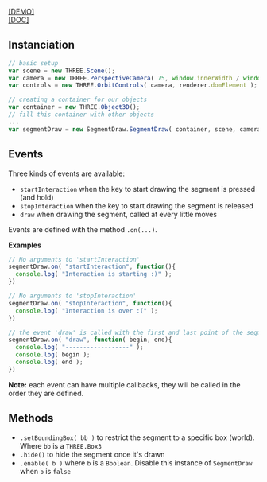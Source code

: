 [[DEMO]](http://me.jonathanlurie.fr/SegmentDraw/examples)  
[[DOC]](http://me.jonathanlurie.fr/SegmentDraw/doc)  

## Instanciation

```javascript
// basic setup
var scene = new THREE.Scene();
var camera = new THREE.PerspectiveCamera( 75, window.innerWidth / window.innerHeight, 0.01, 500 );
var controls = new THREE.OrbitControls( camera, renderer.domElement );

// creating a container for our objects
var container = new THREE.Object3D();
// fill this container with other objects
...
var segmentDraw = new SegmentDraw.SegmentDraw( container, scene, camera, {controls: controls} );
```

## Events
Three kinds of events are available:
- `startInteraction` when the key to start drawing the segment is pressed (and hold)
- `stopInteraction` when the key to start drawing the segment is released
- `draw` when drawing the segment, called at every little moves

Events are defined with the method `.on(...)`.    

**Examples**  
```javascript
// No arguments to 'startInteraction'
segmentDraw.on( "startInteraction", function(){
  console.log( "Interaction is starting :)" );
})

// No arguments to 'stopInteraction'
segmentDraw.on( "stopInteraction", function(){
  console.log( "Interaction is over :(" );
})

// the event 'draw' is called with the first and last point of the segment, as THREE.Vector3
segmentDraw.on( "draw", function( begin, end){
  console.log( "------------------" );
  console.log( begin );
  console.log( end );
})
```

**Note:** each event can have multiple callbacks, they will be called in the order they are defined.


## Methods
- `.setBoundingBox( bb )` to restrict the segment to a specific box (world). Where `bb` is a `THREE.Box3`
- `.hide()` to hide the segment once it's drawn
- `.enable( b )` where `b` is a `Boolean`. Disable this instance of `SegmentDraw` when `b` is `false`
